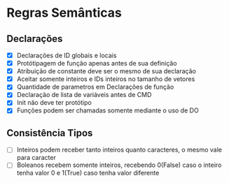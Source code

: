 
# Regras Semânticas  

## Declarações

- [x] Declarações de ID globais e locais
- [x] Protótipagem de função apenas antes de sua definição
- [x] Atribuição de constante deve ser o mesmo de sua declaração
- [x] Aceitar somente inteiros e IDs inteiros no tamanho de vetores
- [x] Quantidade de parametros em Declarações de função
- [x] Declaração de lista de variáveis antes de CMD
- [x] Init não deve ter protótipo
- [x] Funções podem ser chamadas somente mediante o uso de DO

## Consistência Tipos

- [ ] Inteiros podem receber tanto inteiros quanto caracteres, o mesmo vale para caracter
- [ ] Boleanos recebem somente inteiros, recebendo 0(False) caso o inteiro tenha valor 0 e 1(True) caso tenha valor diferente
